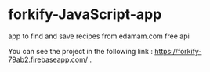 # forkify-JavaScript-app
app to find and save recipes from edamam.com free api


You can see the project in the following link : https://forkify-79ab2.firebaseapp.com/ .
